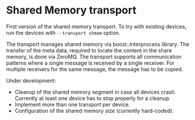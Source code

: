 # Shared Memory transport

First version of the shared memory transport. To try with existing devices, run the devices with `--transport shmem` option.

The transport manages shared memory via boost::interprocess library. The transfer of the meta data, required to locate the content in the share memory, is done via ZeroMQ. The transport supports all communication patterns where a single message is received by a single receiver. For multiple receivers for the same message, the message has to be copied.

Under development:
- Cleanup of the shared memory segment in case all devices crash. Currently at least one device has to stop properly for a cleanup.
- Implement more than one transport per device.
- Configuration of the shared memory size (currently hard-coded).
